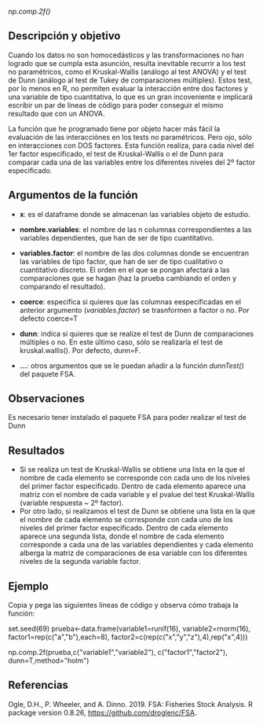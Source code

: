 *np.comp.2f()*

## Descripción y objetivo
Cuando los datos no son homocedásticos y las transformaciones no han logrado que se cumpla esta asunción, resulta inevitable recurrir a los test no paramétricos, como el Kruskal-Wallis (análogo al test ANOVA) y el test de Dunn (análogo al test de Tukey de comparaciones múltiples). Estos test, por lo menos en R, no permiten evaluar la interacción entre dos factores y una variable de tipo cuantitativa, lo que es un gran incoveniente e implicará escribir un par de líneas de código para poder conseguir el mismo resultado que con un ANOVA.

La función que he programado tiene por objeto hacer más fácil la evaluación de las interacciónes en los tests no paramétricos. Pero ojo, sólo en interacciones con DOS factores. Esta función realiza, para cada nivel del 1er factor especificado, el test de Kruskal-Wallis o el de Dunn para comparar cada una de las variables entre los diferentes niveles del 2º factor especificado.

## Argumentos de la función

- **x**: es el dataframe donde se almacenan las variables objeto de estudio.

- **nombre.variables**: el nombre de las n columnas correspondientes a las variables dependientes, que han de ser de tipo cuantitativo.
- **variables.factor**: el nombre de las dos columnas donde se encuentran las variables de tipo factor, que han de ser de tipo cualitativo o cuantitativo discreto. El orden en el que se pongan afectará a las comparaciones que se hagan (haz la prueba cambiando el orden y comparando el resultado).
- **coerce**: especifica si quieres que las columnas eespecificadas en el anterior argumento (*variables.factor*) se trasnformen a factor o no. Por defecto coerce=T
- **dunn**: indica si quieres que se realize el test de Dunn de comparaciones múltiples o no. En este último caso, sólo se realizaría el test de kruskal.wallis(). Por defecto, dunn=F.
- **...**: otros argumentos que se le puedan añadir a la función *dunnTest()* del paquete FSA.

## Observaciones 

Es necesario tener instalado el paquete FSA para poder realizar el test de Dunn

## Resultados

- Si se realiza un test de Kruskal-Wallis se obtiene una lista en la que el nombre de cada elemento se corresponde con cada uno de los niveles del primer factor especificado. Dentro de cada elemento aparece una matriz con el nombre de cada variable y el pvalue del test Kruskal-Wallis (variable respuesta ~ 2º factor).
- Por otro lado, si realizamos el test de Dunn se obtiene una lista en la que el nombre de cada elemento se corresponde con cada uno de los niveles del primer factor especificado. Dentro de cada elemento aparece una segunda lista, donde el nombre de cada elemento corresponde a cada una de las variables dependientes y cada elemento alberga la matriz de comparaciones de esa variable con los diferentes niveles de la segunda variable factor.

## Ejemplo

Copia y pega las siguientes líneas de código y observa cómo trabaja la función:

set.seed(69)
prueba<-data.frame(variable1=runif(16),
                   variable2=rnorm(16),
                   factor1=rep(c("a","b"),each=8),
                   factor2=c(rep(c("x","y","z"),4),rep("x",4)))


np.comp.2f(prueba,c("variable1","variable2"),
	c("factor1","factor2"),
	dunn=T,method="holm")


## Referencias

Ogle, D.H., P. Wheeler, and A. Dinno. 2019. FSA: Fisheries Stock Analysis. R package version 0.8.26, https://github.com/droglenc/FSA.
